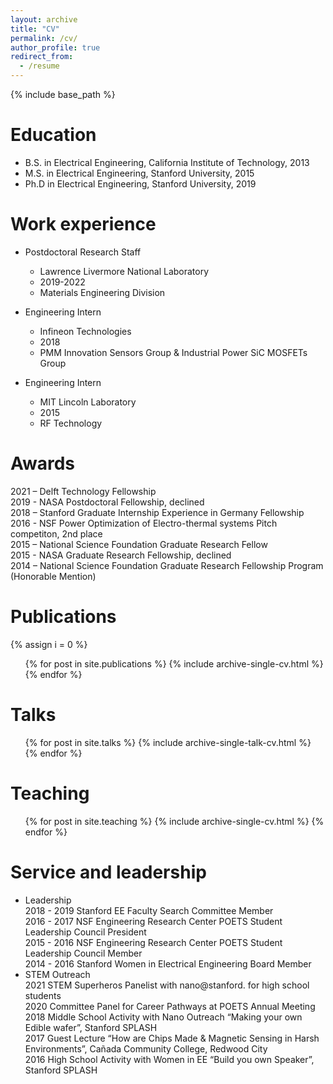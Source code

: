 ```yaml
---
layout: archive
title: "CV"
permalink: /cv/
author_profile: true
redirect_from:
  - /resume
---
```


{% include base_path %}

Education
======
* B.S. in Electrical Engineering, California Institute of Technology, 2013
* M.S. in Electrical Engineering, Stanford University, 2015
* Ph.D in Electrical Engineering, Stanford University, 2019

Work experience
======
* Postdoctoral Research Staff
  * Lawrence Livermore National Laboratory
  * 2019-2022
  * Materials Engineering Division

* Engineering Intern
  * Infineon Technologies
  * 2018
  * PMM Innovation Sensors Group & Industrial Power SiC MOSFETs Group

* Engineering Intern
  * MIT Lincoln Laboratory
  * 2015
  * RF Technology

Awards
======
2021 – Delft Technology Fellowship  
2019 - NASA Postdoctoral Fellowship, declined  
2018 – Stanford Graduate Internship Experience in Germany Fellowship  
2016 - NSF Power Optimization of Electro-thermal systems Pitch competiton, 2nd place  
2015 – National Science Foundation Graduate Research Fellow  
2015 - NASA Graduate Research Fellowship, declined  
2014 – National Science Foundation Graduate Research Fellowship Program (Honorable Mention)  

Publications
======
  {% assign i = 0 %}
  <ul>{% for post in site.publications %}
    {% include archive-single-cv.html %}
  {% endfor %}</ul>
  
Talks
======
  <ul>{% for post in site.talks %}
    {% include archive-single-talk-cv.html %}
  {% endfor %}</ul>
  
Teaching
======
  <ul>{% for post in site.teaching %}
    {% include archive-single-cv.html %}
  {% endfor %}</ul>
  
Service and leadership
======
* Leadership  
2018 - 2019 Stanford EE Faculty Search Committee Member  
2016 - 2017 NSF Engineering Research Center POETS Student Leadership Council President  
2015 - 2016 NSF Engineering Research Center POETS Student Leadership Council Member  
2014 - 2016 Stanford Women in Electrical Engineering Board Member  
* STEM Outreach  
2021 STEM Superheros Panelist with nano@stanford. for high school students  
2020 Committee Panel for Career Pathways at POETS Annual Meeting  
2018 Middle School Activity with Nano Outreach “Making your own Edible wafer”, Stanford SPLASH  
2017 Guest Lecture “How are Chips Made & Magnetic Sensing in Harsh Environments”, Cañada Community College, Redwood City  
2016 High School Activity with Women in EE “Build you own Speaker”, Stanford SPLASH  
